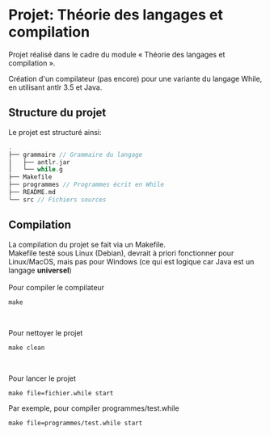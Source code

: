 # Projet: Théorie des langages et compilation
Projet réalisé dans le cadre du module « Théorie des langages et compilation ».

Création d'un compilateur (pas encore) pour une variante du langage While, en utilisant antlr 3.5 et Java.

## Structure du projet
Le projet est structuré ainsi:
```c
.
├── grammaire // Grammaire du langage
│   ├── antlr.jar
│   └── while.g
├── Makefile
├── programmes // Programmes écrit en While
├── README.md
└── src // Fichiers sources
```

## Compilation
La compilation du projet se fait via un Makefile.<br>
Makefile testé sous Linux (Debian), devrait à priori fonctionner pour Linux/MacOS, mais pas pour Windows (ce qui est logique car Java est un langage **universel**)<br><br>
Pour compiler le compilateur
```
make
```

<br>

Pour nettoyer le projet
```
make clean
```

<br>

Pour lancer le projet
```
make file=fichier.while start
```
Par exemple, pour compiler programmes/test.while
```
make file=programmes/test.while start
```
